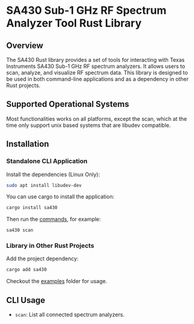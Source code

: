 # SA430 Sub-1 GHz RF Spectrum Analyzer Tool Rust Library

## Overview

The SA430 Rust library provides a set of tools for interacting with Texas Instruments SA430 Sub-1 GHz RF spectrum analyzers. It allows users to scan, analyze, and visualize RF spectrum data. This library is designed to be used in both command-line applications and as a dependency in other Rust projects.

## Supported Operational Systems

Most functionalities works on all platforms, except the scan, which at the time only support unix based systems that are libudev compatible.

## Installation

### Standalone CLI Application

Install the dependencies (Linux Only):
```bash
sudo apt install libudev-dev
```

You can use cargo to install the application:

```bash
cargo install sa430
```

Then run the [commands](#commands), for example:
```bash
sa430 scan
```

### Library in Other Rust Projects

Add the project dependency:
```bash
cargo add sa430
```

Checkout the [examples](examples/) folder for usage.


## CLI Usage

- `scan`: List all connected spectrum analyzers.

